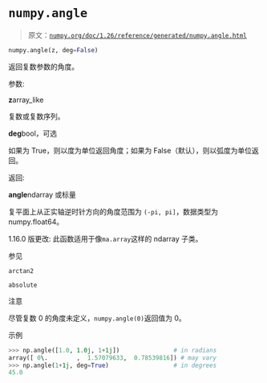 # `numpy.angle`

> 原文：[`numpy.org/doc/1.26/reference/generated/numpy.angle.html`](https://numpy.org/doc/1.26/reference/generated/numpy.angle.html)

```py
numpy.angle(z, deg=False)
```

返回复数参数的角度。

参数:

**z**array_like

复数或复数序列。

**deg**bool，可选

如果为 True，则以度为单位返回角度；如果为 False（默认），则以弧度为单位返回。

返回:

**angle**ndarray 或标量

复平面上从正实轴逆时针方向的角度范围为 `(-pi, pi]`，数据类型为 numpy.float64。

1.16.0 版更改: 此函数适用于像`ma.array`这样的 ndarray 子类。

参见

`arctan2`

`absolute`

注意

尽管复数 0 的角度未定义，`numpy.angle(0)`返回值为 0。

示例

```py
>>> np.angle([1.0, 1.0j, 1+1j])               # in radians
array([ 0\.        ,  1.57079633,  0.78539816]) # may vary
>>> np.angle(1+1j, deg=True)                  # in degrees
45.0 
```
